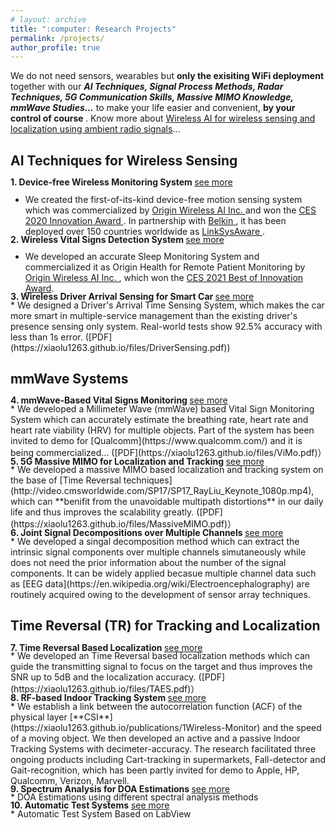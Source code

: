 ```yaml
---
# layout: archive
title: ":computer: Research Projects"
permalink: /projects/
author_profile: true
---
```

We do not need sensors, wearables but <b> only the exisiting WiFi deployment </b> together with our ***AI Techniques, Signal Process Methods, Radar Techniques, 5G Communication Skills, Massive MIMO Knowledge, mmWave Studies...*** to make your life easier and convenient, <b> by your control of course </b>. Know more about [Wireless AI for wireless sensing and localization using ambient radio signals](https://www.originwirelessai.com/)...

<style> div.a { line-height: 68%;} </style> 
<style> ol {margin:0; padding:0;} </style> 
<style> ul.b {list-style-type: disc;} </style>  
## AI Techniques for Wireless Sensing <br/>
<ol>  
<div class="a"> <b>1. Device-free Wireless Monitoring System </b> <a href="https://xiaolu1263.github.io/publications/1Wireless-Monitor">see more </a> </div>
  <ul class="b">
     <li> We created the first-of-its-kind device-free motion sensing system which was commercialized by <a href="https://www.originwirelessai.com/">Origin Wireless AI Inc. </a>  and won the <a href="https://www.ces.tech/Innovation-Awards/Honorees/2020/Honorees/L/Linksys-Aware.aspx">CES 2020 Innovation Award </a>. In partnership with <a href="https://www.belkin.com/us/">Belkin </a>, it has been deployed over 150 countries worldwide as <a href="https://www.linksys.com/us/linksys-aware/">LinkSysAware </a>. </li>
  </ul>
</ol>

<ol>  
<div class="a"> <b>2. Wireless Vital Signs Detection System </b> <a href="https://xiaolu1263.github.io/publications/2Wireless-Vital-Sign">see more </a> </div>
  <ul class="b">
     <li> We developed an accurate Sleep Monitoring System and commercialized it as Origin Health for Remote Patient Monitoring by <a href="https://www.originwirelessai.com/">Origin Wireless AI Inc. </a>, which won the <a href="https://www.ces.tech/Innovation-Awards/Honorees/2021/Best-Of/O/Origin-Health-Remote-Patient-Monitoring.aspx">CES 2021 Best of Innovation Award</a>. </li>
  </ul>
</ol>

<div class="a"> <b>3. Wireless Driver Arrival Sensing for Smart Car </b> <a href="https://xiaolu1263.github.io/publications/3Wireless-Driver-Sensing">see more </a> </div>
  * We designed a Driver's Arrival Time Sensing System, which makes the car more smart in multiple-service management than the existing driver's presence sensing only system. Real-world tests show 92.5% accuracy with less than 1s error. ([PDF](https://xiaolu1263.github.io/files/DriverSensing.pdf))

## mmWave Systems
<div class="a"> <b>4. mmWave-Based Vital Signs Monitoring </b> <a href="https://xiaolu1263.github.io/publications/4mmWave-Based-Vital-Sign">see more </a> </div>
  * We developed a Millimeter Wave (mmWave) based Vital Sign Monitoring System which can accurately estimate the breathing rate, heart rate and heart rate viability (HRV) for multiple objects. Part of the system has been invited to demo for [Qualcomm](https://www.qualcomm.com/) and it is being commercialized... ([PDF](https://xiaolu1263.github.io/files/ViMo.pdf)） 

<div class="a"> <b>5. 5G Massive MIMO for Localization and Tracking </b> <a href="https://xiaolu1263.github.io/publications/5MassiveMIMOLocalization">see more </a> </div>
  * We developed a massive MIMO based localization and tracking system on the base of [Time Reversal techniques](http://video.cmsworldwide.com/SP17/SP17_RayLiu_Keynote_1080p.mp4), which can **benifit from the unavoidable multipath distortions** in our daily life and thus improves the scalability greatly. ([PDF](https://xiaolu1263.github.io/files/MassiveMIMO.pdf)）
 
 <div class="a"> <b>6. Joint Signal Decompositions over Multiple Channels </b> <a href="https://xiaolu1263.github.io/publications/10SMVMD">see more </a> </div>
  * We developed a singal decomposition method which can extract the intrinsic signal components over multiple channels simutaneously while does not need the prior information about the number of the signal components. It can be widely applied becasue multiple channel data such as [EEG data](https://en.wikipedia.org/wiki/Electroencephalography) are routinely acquired owing to the development of sensor array techniques.

## Time Reversal (TR) for Tracking and Localization
<div class="a"> <b>7. Time Reversal Based Localization </b> <a href="https://xiaolu1263.github.io/publications/6TRLocalization">see more </a> </div>
  * We developed an Time Reversal based localization methods which can guide the transmitting signal to focus on the target and thus improves the SNR up to 5dB and the localization accuracy. ([PDF](https://xiaolu1263.github.io/files/TAES.pdf)）

<div class="a"> <b>8. RF-based Indoor Tracking System  </b> <a href="https://xiaolu1263.github.io/publications/7RF-Indoor-Tracking">see more </a> </div>
  * We establish a link between the autocorrelation function (ACF) of the physical layer [**CSI**](https://xiaolu1263.github.io/publications/1Wireless-Monitor) and the speed of a moving object. We then developed an active and a passive Indoor Tracking Systems with decimeter-accuracy. The research facilitated three ongoing products including Cart-tracking in supermarkets, Fall-detector and Gait-recognition, which has been partly invited for demo to Apple, HP, Qualcomm, Verizon, Marvell.

<div class="a"> <b>9. Spectrum Analysis for DOA Estimations </b> <a href="https://xiaolu1263.github.io/publications/9SpectrumAnalysisDOA">see more </a> </div>
  * DOA Estimations using different spectral analysis methods <br />
 
 <div class="a"> <b>10. Automatic Test Systems</b> <a href="https://xiaolu1263.github.io/publications/8TRTest-LabView">see more </a> </div>
  * Automatic Test System Based on LabView <br />
